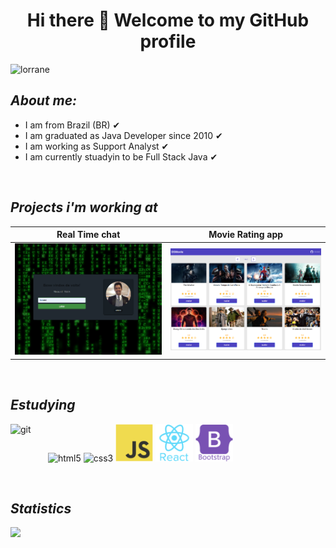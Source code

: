  <h1 align="center"> Hi there 👋 Welcome to my GitHub profile </h1>
 <p align="left"> <img src="https://komarev.com/ghpvc/?username=lorrane&label=Profile%20views&color=0e75b6&style=flat" alt="lorrane" /> </p>



## *About me:*
<ul>
  <li>I am from Brazil (BR) ✔</li>
  <li>I am graduated as Java Developer since 2010 ✔</li>
  <li>I am working as Support Analyst ✔</li>
  <li>I am currently stuadyin to be Full Stack Java ✔</li>
</ul>

<br>

## *Projects i'm working at*
|Real Time chat |Movie Rating app |
|-- |-- |
|<a href="https://lorranecord-matrix.vercel.app"><img width="500px" src="https://github.com/Lorrane/Lorrane/blob/main/LorranecordImage.PNG" /></a> |<a href="https://lorrane-dsmovie.netlify.app"><img width="500px" src="https://github.com/Lorrane/Lorrane/blob/main/DsMovieImage.PNG" /></a>|

<br>

## *Estudying*
<p>
 <img align="left" src="https://cdn.jsdelivr.net/gh/devicons/devicon/icons/git/git-original-wordmark.svg" alt="git" width="60" height="60"/> 
 <img src="https://cdn.jsdelivr.net/gh/devicons/devicon/icons/html5/html5-plain-wordmark.svg" alt="html5" width="60" height="60"/> 
 <img src="https://cdn.jsdelivr.net/gh/devicons/devicon/icons/css3/css3-plain-wordmark.svg" alt="css3" width="60" height="60"/> 
 <img src="https://raw.githubusercontent.com/devicons/devicon/master/icons/javascript/javascript-original.svg" alt="javascript" width="60" height="60"/>
 <img src="https://raw.githubusercontent.com/devicons/devicon/master/icons/react/react-original-wordmark.svg" alt="react" width="60" height="60"/> 
 <img src="https://raw.githubusercontent.com/devicons/devicon/master/icons/bootstrap/bootstrap-plain-wordmark.svg" alt="bootstrap" width="60" height="60"/> 
</p>

<br>

## *Statistics*
<img  align="left"  width="500px" src="https://github-readme-stats.vercel.app/api?username=lorrane&show_icons=true&theme=dark"/>

<br>

<!--
**Lorrane/Lorrane** is a ✨ _special_ ✨ repository because its `README.md` (this file) appears on your GitHub profile.

Here are some ideas to get you started:

- 🔭 I’m currently working on ...
- 🌱 I’m currently learning ...
- 👯 I’m looking to collaborate on ...
- 🤔 I’m looking for help with ...
- 💬 Ask me about ...
- 📫 How to reach me: ...
- 😄 Pronouns: ...
- ⚡ Fun fact: ...
-->
